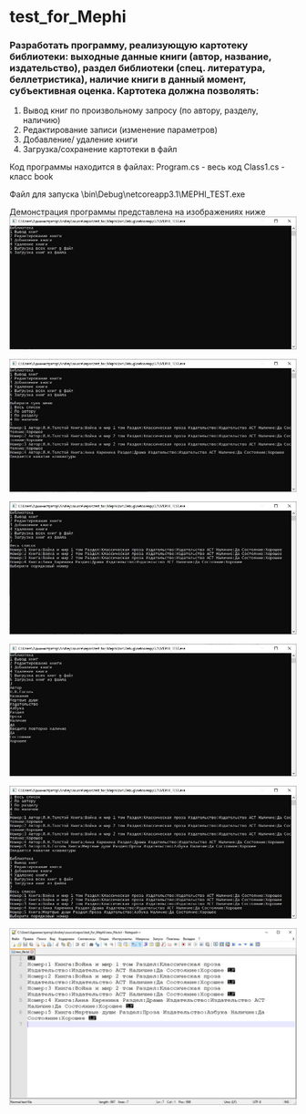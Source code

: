 # test_for_Mephi

### Разработать программу, реализующую картотеку библиотеки: выходные данные книги (автор, название, издательство), раздел библиотеки (спец. литература, беллетристика), наличие книги в данный момент, субъективная оценка. Картотека должна позволять:
1. 	Вывод книг по произвольному запросу (по автору, разделу, наличию)
2. 	Редактирование записи (изменение параметров)
3. 	Добавление/ удаление книги
4. 	Загрузка/сохранение картотеки в файл

Код программы находится в файлах:
Program.cs - весь код 
Class1.cs - класс book

Файл для запуска \bin\Debug\netcoreapp3.1\MEPHI_TEST.exe

Демонстрация программы представлена на изображениях ниже
![img1](img1.JPG)

![img2](img2.JPG)

![img3](img3.JPG)

![img4](img4.JPG)

![img5](img5.JPG)

![img6](img6.JPG)
